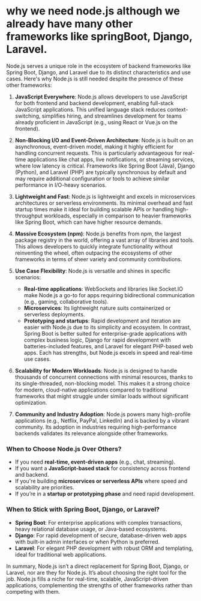 # why we need node.js although we already have many other frameworks like springBoot, Django, Laravel.

Node.js serves a unique role in the ecosystem of backend frameworks like Spring Boot, Django, and Laravel due to its distinct characteristics and use cases. Here's why Node.js is still needed despite the presence of these other frameworks:

1. **JavaScript Everywhere**: Node.js allows developers to use JavaScript for both frontend and backend development, enabling full-stack JavaScript applications. This unified language stack reduces context-switching, simplifies hiring, and streamlines development for teams already proficient in JavaScript (e.g., using React or Vue.js on the frontend).

2. **Non-Blocking I/O and Event-Driven Architecture**: Node.js is built on an asynchronous, event-driven model, making it highly efficient for handling concurrent requests. This is particularly advantageous for real-time applications like chat apps, live notifications, or streaming services, where low latency is critical. Frameworks like Spring Boot (Java), Django (Python), and Laravel (PHP) are typically synchronous by default and may require additional configuration or tools to achieve similar performance in I/O-heavy scenarios.

3. **Lightweight and Fast**: Node.js is lightweight and excels in microservices architectures or serverless environments. Its minimal overhead and fast startup times make it ideal for building scalable APIs or handling high-throughput workloads, especially in comparison to heavier frameworks like Spring Boot, which can have higher resource demands.

4. **Massive Ecosystem (npm)**: Node.js benefits from npm, the largest package registry in the world, offering a vast array of libraries and tools. This allows developers to quickly integrate functionality without reinventing the wheel, often outpacing the ecosystems of other frameworks in terms of sheer variety and community contributions.

5. **Use Case Flexibility**: Node.js is versatile and shines in specific scenarios:
   - **Real-time applications**: WebSockets and libraries like Socket.IO make Node.js a go-to for apps requiring bidirectional communication (e.g., gaming, collaborative tools).
   - **Microservices**: Its lightweight nature suits containerized or serverless deployments.
   - **Prototyping and startups**: Rapid development and iteration are easier with Node.js due to its simplicity and ecosystem.
   In contrast, Spring Boot is better suited for enterprise-grade applications with complex business logic, Django for rapid development with batteries-included features, and Laravel for elegant PHP-based web apps. Each has strengths, but Node.js excels in speed and real-time use cases.

6. **Scalability for Modern Workloads**: Node.js is designed to handle thousands of concurrent connections with minimal resources, thanks to its single-threaded, non-blocking model. This makes it a strong choice for modern, cloud-native applications compared to traditional frameworks that might struggle under similar loads without significant optimization.

7. **Community and Industry Adoption**: Node.js powers many high-profile applications (e.g., Netflix, PayPal, LinkedIn) and is backed by a vibrant community. Its adoption in industries requiring high-performance backends validates its relevance alongside other frameworks.

### When to Choose Node.js Over Others?
- If you need **real-time, event-driven apps** (e.g., chat, streaming).
- If you want a **JavaScript-based stack** for consistency across frontend and backend.
- If you're building **microservices or serverless APIs** where speed and scalability are priorities.
- If you’re in a **startup or prototyping phase** and need rapid development.

### When to Stick with Spring Boot, Django, or Laravel?
- **Spring Boot**: For enterprise applications with complex transactions, heavy relational database usage, or Java-based ecosystems.
- **Django**: For rapid development of secure, database-driven web apps with built-in admin interfaces or when Python is preferred.
- **Laravel**: For elegant PHP development with robust ORM and templating, ideal for traditional web applications.

In summary, Node.js isn’t a direct replacement for Spring Boot, Django, or Laravel, nor are they for Node.js. It’s about choosing the right tool for the job. Node.js fills a niche for real-time, scalable, JavaScript-driven applications, complementing the strengths of other frameworks rather than competing with them.